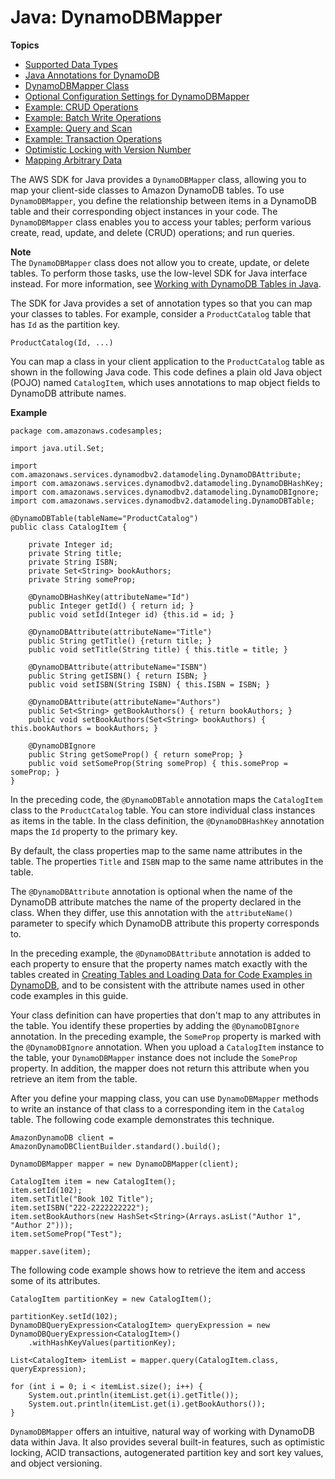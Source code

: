 # Java: DynamoDBMapper<a name="DynamoDBMapper"></a>

**Topics**
+ [Supported Data Types](DynamoDBMapper.DataTypes.md)
+ [Java Annotations for DynamoDB](DynamoDBMapper.Annotations.md)
+ [DynamoDBMapper Class](DynamoDBMapper.Methods.md)
+ [Optional Configuration Settings for DynamoDBMapper](DynamoDBMapper.OptionalConfig.md)
+ [Example: CRUD Operations](DynamoDBMapper.CRUDExample1.md)
+ [Example: Batch Write Operations](DynamoDBMapper.BatchWriteExample.md)
+ [Example: Query and Scan](DynamoDBMapper.QueryScanExample.md)
+ [Example: Transaction Operations](DynamoDBMapper.Transactions.md)
+ [Optimistic Locking with Version Number](DynamoDBMapper.OptimisticLocking.md)
+ [Mapping Arbitrary Data](DynamoDBMapper.ArbitraryDataMapping.md)

The AWS SDK for Java provides a `DynamoDBMapper` class, allowing you to map your client\-side classes to Amazon DynamoDB tables\. To use `DynamoDBMapper`, you define the relationship between items in a DynamoDB table and their corresponding object instances in your code\. The `DynamoDBMapper` class enables you to access your tables; perform various create, read, update, and delete \(CRUD\) operations; and run queries\.

**Note**  
The `DynamoDBMapper` class does not allow you to create, update, or delete tables\. To perform those tasks, use the low\-level SDK for Java interface instead\. For more information, see [Working with DynamoDB Tables in Java](JavaDocumentAPIWorkingWithTables.md)\.

The SDK for Java provides a set of annotation types so that you can map your classes to tables\. For example, consider a `ProductCatalog` table that has `Id` as the partition key\. 

```
ProductCatalog(Id, ...)
```

You can map a class in your client application to the `ProductCatalog` table as shown in the following Java code\. This code defines a plain old Java object \(POJO\) named `CatalogItem`, which uses annotations to map object fields to DynamoDB attribute names\.

**Example**  

```
package com.amazonaws.codesamples;

import java.util.Set;

import com.amazonaws.services.dynamodbv2.datamodeling.DynamoDBAttribute;
import com.amazonaws.services.dynamodbv2.datamodeling.DynamoDBHashKey;
import com.amazonaws.services.dynamodbv2.datamodeling.DynamoDBIgnore;
import com.amazonaws.services.dynamodbv2.datamodeling.DynamoDBTable;

@DynamoDBTable(tableName="ProductCatalog")
public class CatalogItem {

    private Integer id;
    private String title;
    private String ISBN;
    private Set<String> bookAuthors;
    private String someProp;

    @DynamoDBHashKey(attributeName="Id")
    public Integer getId() { return id; }
    public void setId(Integer id) {this.id = id; }

    @DynamoDBAttribute(attributeName="Title")
    public String getTitle() {return title; }
    public void setTitle(String title) { this.title = title; }

    @DynamoDBAttribute(attributeName="ISBN")
    public String getISBN() { return ISBN; }
    public void setISBN(String ISBN) { this.ISBN = ISBN; }

    @DynamoDBAttribute(attributeName="Authors")
    public Set<String> getBookAuthors() { return bookAuthors; }
    public void setBookAuthors(Set<String> bookAuthors) { this.bookAuthors = bookAuthors; }

    @DynamoDBIgnore
    public String getSomeProp() { return someProp; }
    public void setSomeProp(String someProp) { this.someProp = someProp; }
}
```

In the preceding code, the `@DynamoDBTable` annotation maps the `CatalogItem` class to the `ProductCatalog` table\. You can store individual class instances as items in the table\. In the class definition, the `@DynamoDBHashKey` annotation maps the `Id` property to the primary key\. 

By default, the class properties map to the same name attributes in the table\. The properties `Title` and `ISBN` map to the same name attributes in the table\. 

The `@DynamoDBAttribute` annotation is optional when the name of the DynamoDB attribute matches the name of the property declared in the class\. When they differ, use this annotation with the `attributeName()` parameter to specify which DynamoDB attribute this property corresponds to\. 

In the preceding example, the `@DynamoDBAttribute` annotation is added to each property to ensure that the property names match exactly with the tables created in [Creating Tables and Loading Data for Code Examples in DynamoDB](SampleData.md), and to be consistent with the attribute names used in other code examples in this guide\. 

Your class definition can have properties that don't map to any attributes in the table\. You identify these properties by adding the `@DynamoDBIgnore` annotation\. In the preceding example, the `SomeProp` property is marked with the `@DynamoDBIgnore` annotation\. When you upload a `CatalogItem` instance to the table, your `DynamoDBMapper` instance does not include the `SomeProp` property\. In addition, the mapper does not return this attribute when you retrieve an item from the table\. 

After you define your mapping class, you can use `DynamoDBMapper` methods to write an instance of that class to a corresponding item in the `Catalog` table\. The following code example demonstrates this technique\.

```
AmazonDynamoDB client = AmazonDynamoDBClientBuilder.standard().build();

DynamoDBMapper mapper = new DynamoDBMapper(client);

CatalogItem item = new CatalogItem();
item.setId(102);
item.setTitle("Book 102 Title");
item.setISBN("222-2222222222");
item.setBookAuthors(new HashSet<String>(Arrays.asList("Author 1", "Author 2")));
item.setSomeProp("Test");

mapper.save(item);
```

The following code example shows how to retrieve the item and access some of its attributes\.

```
CatalogItem partitionKey = new CatalogItem();

partitionKey.setId(102);
DynamoDBQueryExpression<CatalogItem> queryExpression = new DynamoDBQueryExpression<CatalogItem>()
    .withHashKeyValues(partitionKey);

List<CatalogItem> itemList = mapper.query(CatalogItem.class, queryExpression);

for (int i = 0; i < itemList.size(); i++) {
    System.out.println(itemList.get(i).getTitle());
    System.out.println(itemList.get(i).getBookAuthors());
}
```

`DynamoDBMapper` offers an intuitive, natural way of working with DynamoDB data within Java\. It also provides several built\-in features, such as optimistic locking, ACID transactions, autogenerated partition key and sort key values, and object versioning\.